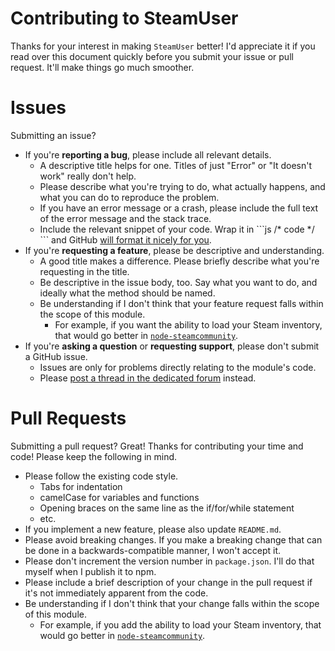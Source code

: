 # Contributing to SteamUser

Thanks for your interest in making `SteamUser` better! I'd appreciate it if you read over this document quickly before
you submit your issue or pull request. It'll make things go much smoother.

# Issues

Submitting an issue?

- If you're **reporting a bug**, please include all relevant details.
	- A descriptive title helps for one. Titles of just "Error" or "It doesn't work" really don't help.
	- Please describe what you're trying to do, what actually happens, and what you can do to reproduce the problem.
	- If you have an error message or a crash, please include the full text of the error message and the stack trace.
	- Include the relevant snippet of your code. Wrap it in \`\`\`js /* code */ \`\`\` and GitHub [will format it nicely for you](https://help.github.com/articles/github-flavored-markdown/#syntax-highlighting).
- If you're **requesting a feature**, please be descriptive and understanding.
	- A good title makes a difference. Please briefly describe what you're requesting in the title.
	- Be descriptive in the issue body, too. Say what you want to do, and ideally what the method should be named.
	- Be understanding if I don't think that your feature request falls within the scope of this module.
		- For example, if you want the ability to load your Steam inventory, that would go better in [`node-steamcommunity`](https://github.com/DoctorMcKay/node-steamcommunity).
- If you're **asking a question** or **requesting support**, please don't submit a GitHub issue.
	- Issues are only for problems directly relating to the module's code.
	- Please [post a thread in the dedicated forum](https://dev.doctormckay.com/forum/7-node-steam-user/) instead.

# Pull Requests

Submitting a pull request? Great! Thanks for contributing your time and code! Please keep the following in mind.

- Please follow the existing code style.
	- Tabs for indentation
	- camelCase for variables and functions
	- Opening braces on the same line as the if/for/while statement
	- etc.
- If you implement a new feature, please also update `README.md`.
- Please avoid breaking changes. If you make a breaking change that can be done in a backwards-compatible manner, I won't accept it.
- Please don't increment the version number in `package.json`. I'll do that myself when I publish it to npm.
- Please include a brief description of your change in the pull request if it's not immediately apparent from the code.
- Be understanding if I don't think that your change falls within the scope of this module.
	- For example, if you add the ability to load your Steam inventory, that would go better in [`node-steamcommunity`](https://github.com/DoctorMcKay/node-steamcommunity).
